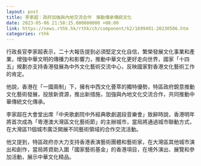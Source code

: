 ```yaml
---
layout: post
title: 李家超︰政府加強與內地交流合作　推動傳承傳統文化
date: 2023-05-06 21:58:15.000000000 +08:00
link: https://news.rthk.hk/rthk/ch/component/k2/1699491-20230506.htm
categories: rthk
---
```


行政長官李家超表示，二十大報告提到必須堅定文化自信，繁榮發展文化事業和產業，增強中華文明的傳播力和影響力，推動中華文化更好走向世界，國家「十四五」規劃亦支持香港發展為中外文化藝術交流中心，反映國家對香港文化藝術工作的肯定。

他說，香港在「一國兩制」下，擁有中西文化薈萃的獨特優勢，特區政府銳意推動文化藝術發展，投放新資源，推出新措施，加強與內地文化交流合作，共同推動中華傳統文化傳承。 

李家超在大會堂出席「中央歌劇院中外經典歌劇選段音樂會」致辭時說，香港明年將首次成為「粵港澳大灣區文化藝術節」的主辦城市，當局將通過城市聯動方式，在大灣區11個城市廣泛開展不同藝術領域的合作交流活動。

他又提到，特區政府亦大力支持香港表演藝術團體和藝術家，在大灣區其他城市演出和創作，當局將資助入圍「國家藝術基金」的香港項目，在境外演出、展覽和參加活動，展示中華文化精品。
